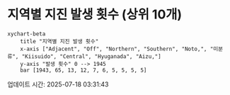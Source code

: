 # 지역별 지진 발생 횟수 (상위 10개)

```mermaid
xychart-beta
    title "지역별 지진 발생 횟수"
    x-axis ["Adjacent", "Off", "Northern", "Southern", "Noto,", "미분류", "Kiisuido", "Central", "Hyuganada", "Aizu,"]
    y-axis "발생 횟수" 0 --> 1945
    bar [1943, 65, 13, 12, 7, 6, 5, 5, 5, 5]
```

업데이트 시간: 2025-07-18 03:31:43
